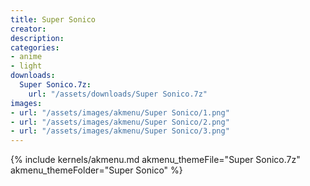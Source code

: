 ```yaml
---
title: Super Sonico
creator:
description: 
categories:
- anime
- light
downloads:
  Super Sonico.7z:
    url: "/assets/downloads/Super Sonico.7z"
images:
- url: "/assets/images/akmenu/Super Sonico/1.png"
- url: "/assets/images/akmenu/Super Sonico/2.png"
- url: "/assets/images/akmenu/Super Sonico/3.png"
---
```


{% include kernels/akmenu.md akmenu_themeFile="Super Sonico.7z" akmenu_themeFolder="Super Sonico" %}
